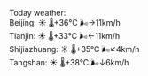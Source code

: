 Today weather:  
Beijing: ☀️   🌡️+36°C 🌬️→11km/h  
Tianjin: ☀️   🌡️+33°C 🌬️←11km/h  
Shijiazhuang: ☀️   🌡️+35°C 🌬️↙4km/h  
Tangshan: ☀️   🌡️+38°C 🌬️↓6km/h  
